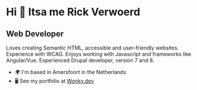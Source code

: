 Hi 👋 Itsa me Rick Verwoerd
==============================

Web Developer
-------------

Loves creating Semantic HTML, accessible and user-friendly websites. Experience with WCAG. Enjoys working with Javascript and frameworks like Angular/Vue. Experienced Drupal developer, version 7 and 8.

*   🌍  I'm based in Amersfoort in the Netherlands
*   🖥️  See my portfolio at [Wonky.dev](http://wonky.dev)